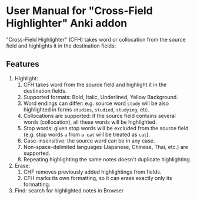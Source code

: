 # User Manual for "Cross-Field Highlighter" Anki addon

"Cross-Field Highlighter" (CFH) takes word or collocation from the source field and highlights it in the destination
fields:

## Features

1. Highlight:
    1. CFH takes word from the source field and highlight it in the destination fields.
    2. Supported formats: Bold, Italic, Underlined, Yellow Background.
    3. Word endings can differ: e.g. source word `study` will be also highlighted in forms `studies`, `studied`,
       `studying`, etc.
    4. Collocations are supported: if the source field contains several words (collocation), all these words will be
       highlighted.
    5. Stop words: given stop words will be excluded from the source field (e.g. stop words `a` from `a cat` will be
       treated as `cat`).
    6. Case-insensitive: the source word can be in any case.
    7. Non-space-delimited languages (Japanese, Chinese, Thai, etc.) are supported.
    8. Repeating highlighting the same notes doesn't duplicate highlighting.
2. Erase:
    1. CHF removes previously added highlightings from fields.
    2. CFH marks its own formatting, so it can erase exactly only its formatting.
3. Find: search for highlighted notes in Browser
